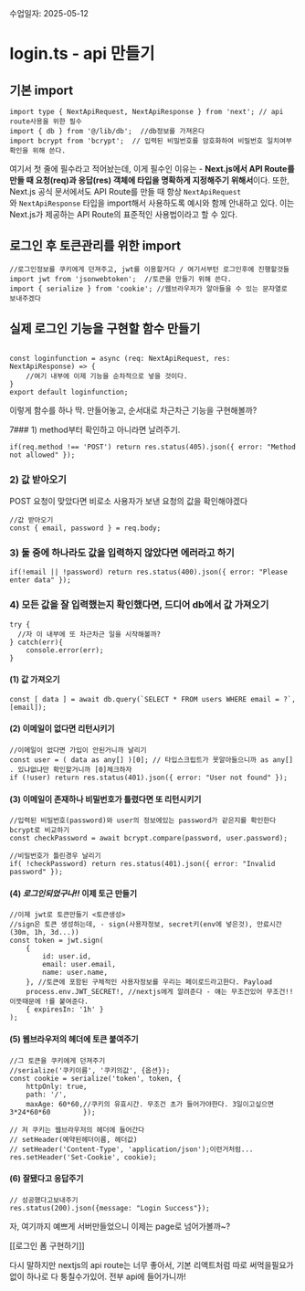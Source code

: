 수업일자: 2025-05-12 
# login.ts  - api 만들기

## 기본 import

```tsx
import type { NextApiRequest, NextApiResponse } from 'next'; // api route사용을 위한 필수
import { db } from '@/lib/db';  //db정보를 가져온다
import bcrypt from 'bcrypt';  // 입력된 비밀번호를 암호화하여 비밀번호 일치여부 확인을 위해 쓴다.
```

여기서 첫 줄에 필수라고 적어놨는데, 이게 필수인 이유는 - **Next.js에서 API Route를 만들 때 요청(req)과 응답(res) 객체에 타입을 명확하게 지정해주기 위해서**이다. 또한, Next.js 공식 문서에서도 API Route를 만들 때 항상 `NextApiRequest`와 `NextApiResponse` 타입을 import해서 사용하도록 예시와 함께 안내하고 있다. 이는 Next.js가 제공하는 API Route의 표준적인 사용법이라고 할 수 있다.


## 로그인 후 토큰관리를 위한 import

```tsx
//로그인정보를 쿠키에게 던져주고, jwt를 이용할거다 / 여기서부턴 로그인후에 진행할것들  
import jwt from 'jsonwebtoken';  //토큰을 만들기 위해 쓴다.
import { serialize } from 'cookie'; //웹브라우저가 알아들을 수 있는 문자열로 보내주겠다  
```


## 실제 로그인 기능을 구현할 함수 만들기

```tsx

const loginfunction = async (req: NextApiRequest, res: NextApiResponse) => {  
	//여기 내부에 이제 기능을 순차적으로 넣을 것이다.
}  
export default loginfunction;
```

이렇게 함수를 하나 딱. 만들어놓고, 순서대로 차근차근 기능을 구현해볼까?


7### 1) method부터 확인하고 아니라면 날려주기.

```tsx
if(req.method !== 'POST') return res.status(405).json({ error: "Method not allowed" });  
```

### 2) 값 받아오기
POST 요청이 맞았다면 비로소 사용자가 보낸 요청의 값을 확인해야겠다

```tsx
//값 받아오기  
const { email, password } = req.body;  
```

### 3) 둘 중에 하나라도 값을 입력하지 않았다면 에러라고 하기

```tsx
if(!email || !password) return res.status(400).json({ error: "Please enter data" }); 
```


### 4) 모든 값을 잘 입력했는지 확인했다면, 드디어 db에서 값 가져오기

```tsx
try {  
  //자 이 내부에 또 차근차근 일을 시작해볼까?
} catch(err){  
	console.error(err);  
}  
```

#### (1) 값 가져오기

```tsx
const [ data ] = await db.query(`SELECT * FROM users WHERE email = ?`, [email]); 
```

#### (2) 이메일이 없다면 리턴시키기

```tsx
//이메일이 없다면 가입이 안된거니까 날리기  
const user = ( data as any[] )[0]; // 타입스크립트가 못알아들으니까 as any[] . 있냐없냐만 확인할거니까 [0]체크하자  
if (!user) return res.status(401).json({ error: "User not found" }); 
```

#### (3) 이메일이 존재하나 비밀번호가 틀렸다면 또 리턴시키기

```tsx
//입력된 비밀번호(password)와 user의 정보에있는 password가 같은지를 확인한다  bcrypt로 비교하기 
const checkPassword = await bcrypt.compare(password, user.password);  

//비밀번호가 틀린경우 날리기  
if( !checkPassword) return res.status(401).json({ error: "Invalid password" });  
```


#### (4) *로그인되었구나!!* 이제 토근 만들기

```tsx
//이제 jwt로 토큰만들기 <토큰생성>  
//sign은 토큰 생성하는데, - sign(사용자정보, secret키(env에 넣은것), 만료시간(30m, 1h, 3d...))  
const token = jwt.sign(  
	{  
		id: user.id,  
		email: user.email,  
		name: user.name,  
	}, //토큰에 포함된 구체적인 사용자정보를 우리는 페이로드라고한다. Payload  
	process.env.JWT_SECRET!, //nextjs에게 알려준다 - 얘는 무조건있어 무조건!! 이뜻때문에 !를 붙여준다.  
	{ expiresIn: '1h' }  
);  
```


#### (5) 웹브라우저의 헤더에 토큰 붙여주기

```tsx
//그 토큰을 쿠키에게 던져주기  
//serialize('쿠키이름', '쿠키의값', {옵션});  
const cookie = serialize('token', token, {  
	httpOnly: true,  
	path: '/',  
	maxAge: 60*60,//쿠키의 유효시간. 무조건 초가 들어가야한다. 3일이고싶으면 3*24*60*60        });  

// 저 쿠키는 웹브라우저의 헤더에 들어간다  
// setHeader(예약된헤더이름, 헤더값)  
// setHeader('Content-Type', 'application/json');이런거처럼...  
res.setHeader('Set-Cookie', cookie);  
```


#### (6) 잘됐다고 응답주기

```tsx
// 성공했다고보내주기  
res.status(200).json({message: "Login Success"});  
```



자, 여기까지 예쁘게 서버만들었으니 이제는 page로 넘어가볼까~?

[[로그인 폼 구현하기]]

다시 말하지만 nextjs의 api route는 너무 좋아서, 기본 리액트처럼 따로 써먹을필요가없이
하나로 다 퉁칠수가있어. 전부 api에 들어가니까!